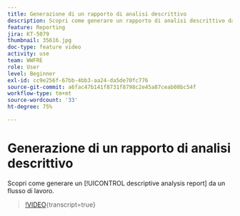 ```yaml
---
title: Generazione di un rapporto di analisi descrittivo
description: Scopri come generare un rapporto di analisi descrittivo da un flusso di lavoro in Adobe Campaign Classic.
feature: Reporting
jira: KT-5079
thumbnail: 35616.jpg
doc-type: feature video
activity: use
team: WWFRE
role: User
level: Beginner
exl-id: cc9e256f-67bb-4bb3-aa24-da5de70fc776
source-git-commit: a6fac47b141f8731f8798c2e45a87ceab08bc54f
workflow-type: tm+mt
source-wordcount: '33'
ht-degree: 75%

---
```


# Generazione di un rapporto di analisi descrittivo

Scopri come generare un [!UICONTROL descriptive analysis report] da un flusso di lavoro.

>[!VIDEO](https://video.tv.adobe.com/v/35616?quality=12&learn=on){transcript=true}
